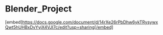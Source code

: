 # Blender_Project
[embed]https://docs.google.com/document/d/14rXe26rPbDhw6ykTRysywxQwt5hUHBxDvYyjX4VJI7c/edit?usp=sharing[/embed]
